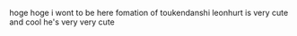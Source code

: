 hoge
hoge
i wont to be here
fomation of toukendanshi
leonhurt is very cute and cool
he's very very cute
